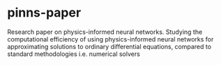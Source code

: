 # pinns-paper
Research paper on physics-informed neural networks. Studying the computational efficiency of using physics-informed neural networks for approximating solutions to ordinary differential equations, compared to standard methodologies i.e. numerical solvers
